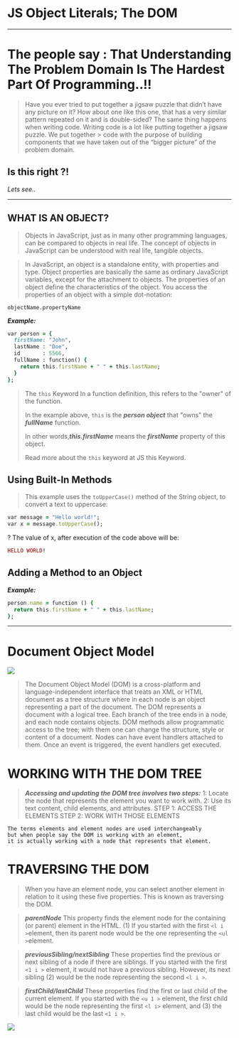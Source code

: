 # JS Object Literals; The DOM
<hr>

# The people say : That Understanding The Problem Domain Is The Hardest Part Of Programming..!!
> Have you ever tried to put together a jigsaw puzzle that didn’t have any picture on it?  How about one like this one,
> that has a very similar pattern repeated on it and is double-sided?
> The same thing happens when writing code.  Writing code is a lot like putting together a jigsaw puzzle.  We put together > code with the purpose of building components that we have taken out of the “bigger picture” of the problem domain.

## Is this right ?!

*Lets see..*

<hr>

## WHAT IS AN OBJECT?
> Objects in JavaScript, just as in many other programming languages, can be compared to objects in real life. 
> The concept of objects in JavaScript can be understood with real life, tangible objects.

> In JavaScript, an object is a standalone entity, with properties and type.
> Object properties are basically the same as ordinary JavaScript variables, except for the attachment to objects. The properties of an object define the characteristics of the object. You access the properties of an object with a simple dot-notation:

`objectName.propertyName`

***Example:***

``` ruby
var person = {
  firstName: "John",
  lastName : "Doe",
  id       : 5566,
  fullName : function() {
    return this.firstName + " " + this.lastName;
  }
};
```

> The `this` Keyword
> In a function definition, this refers to the "owner" of the function.
>
> In the example above, `this` is the ***person object*** that "owns" the ***fullName*** function.
>
> In other words,***this.firstName*** means the ***firstName*** property of this object.
>
> Read more about the `this` keyword at JS this Keyword.

## Using Built-In Methods

> This example uses the `toUpperCase()` method of the String object, to convert a text to uppercase:

``` ruby
var message = "Hello world!";
var x = message.toUpperCase();
```
? The value of x, after execution of the code above will be:

``` ruby
HELLO WORLD!
```

## Adding a Method to an Object

***Example:***
``` ruby
person.name = function () {
  return this.firstName + " " + this.lastName;
};
```
<hr> 

# Document Object Model

![](https://upload.wikimedia.org/wikipedia/commons/thumb/5/5a/DOM-model.svg/330px-DOM-model.svg.png)

> The Document Object Model (DOM) is a cross-platform and language-independent interface that treats an XML or HTML
> document as a tree structure where in each node is an object representing a part of the document. The DOM represents a 
> document with a logical tree. Each branch of the tree ends in a node, and each node contains objects. DOM methods allow
> programmatic access to the tree; with them one can change the structure, style or content of a document. Nodes can have event handlers attached to them. Once an event is triggered, the event handlers get executed.

# WORKING WITH THE DOM TREE

> ***Accessing and updating the DOM tree involves two steps:***
> 1: Locate the node that represents the element you want to work with.
> 2: Use its text content, child elements, and attributes.
> STEP 1: ACCESS THE ELEMENTS
> STEP 2: WORK WITH THOSE ELEMENTS


```
The terms elements and element nodes are used interchangeably
but when people say the DOM is working with an element,
it is actually working with a node that represents that element.
```

# TRAVERSING THE DOM

> When you have an element node, you can select another element in relation to it using these five properties. This is known as traversing the DOM.


> ***parentNode***
> This property finds the element
> node for the containing (or
> parent) element in the HTML.
> (1) If you started with the
> first `<l i >`element, then its
> parent node would be the one
> representing the `<ul >`element.
  
  
  
> ***previousSibling/nextSibling***
> These properties find the
> previous or next sibling of a node
> if there are siblings.
> If you started with the first `<1 i >`
> element, it would not have a
> previous sibling. However, its next
> sibling (2) would be the node
> representing the second `<l i >`.


> ***firstChild/lastChild***
> These properties find the first or
> last child of the current element.
> If you started with the `<u 1 >`
> element, the first child would be
> the node representing the first
> `<l i>` element, and (3) the last
> child would be the last `<1 i >`.


![](https://res.cloudinary.com/practicaldev/image/fetch/s--3PePIjz5--/c_limit%2Cf_auto%2Cfl_progressive%2Cq_66%2Cw_880/https://thepracticaldev.s3.amazonaws.com/i/qnbqubcipqjl5pb3i8ds.gif)

















